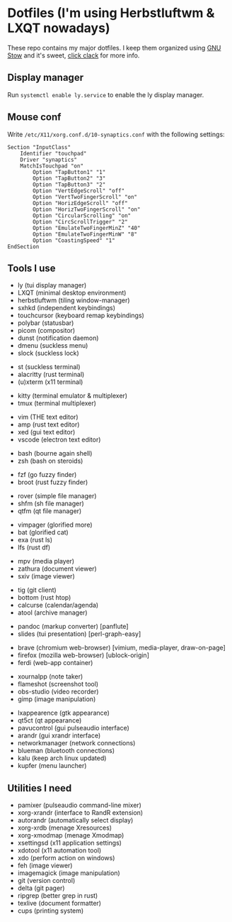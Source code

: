 # Dotfiles (I'm using Herbstluftwm & LXQT nowadays)

These repo contains my major dotfiles. I keep them organized using [GNU Stow](https://www.gnu.org/software/stow/) and it's sweet, [click clack](https://matteogiorgi.github.io/config.html) for more info.



## Display manager

Run `systemctl enable ly.service` to enable the ly display manager.




## Mouse conf

Write `/etc/X11/xorg.conf.d/10-synaptics.conf` with the following settings:

```
Section "InputClass"
    Identifier "touchpad"
    Driver "synaptics"
    MatchIsTouchpad "on"
        Option "TapButton1" "1"
        Option "TapButton2" "3"
        Option "TapButton3" "2"
        Option "VertEdgeScroll" "off"
        Option "VertTwoFingerScroll" "on"
        Option "HorizEdgeScroll" "off"
        Option "HorizTwoFingerScroll" "on"
        Option "CircularScrolling" "on"
        Option "CircScrollTrigger" "2"
        Option "EmulateTwoFingerMinZ" "40"
        Option "EmulateTwoFingerMinW" "8"
        Option "CoastingSpeed" "1"
EndSection
```




## Tools I use

- ly              (tui display manager)
- LXQT            (minimal desktop environment)
- herbstluftwm    (tiling window-manager)
- sxhkd           (independent keybindings)
- touchcursor     (keyboard remap keybindings)
- polybar         (statusbar)
- picom           (compositor)
- dunst           (notification daemon)
- dmenu           (suckless menu)
- slock           (suckless lock)

<!-- -->

- st              (suckless terminal)
- alacritty       (rust terminal)
- (u)xterm        (x11 terminal)

<!-- -->

- kitty           (terminal emulator & multiplexer)
- tmux            (terminal multiplexer)

<!-- -->

- vim             (THE text editor)
- amp             (rust text editor)
- xed             (gui text editor)
- vscode          (electron text editor)

<!-- -->

- bash            (bourne again shell)
- zsh             (bash on steroids)

<!-- -->

- fzf             (go fuzzy finder)
- broot           (rust fuzzy finder)

<!-- -->

- rover           (simple file manager)
- shfm            (sh file manager)
- qtfm            (qt file manager)

<!-- -->

- vimpager        (glorified more)
- bat             (glorified cat)
- exa             (rust ls)
- lfs             (rust df)

<!-- -->

- mpv             (media player)
- zathura         (document viewer)
- sxiv            (image viewer)

<!-- -->

- tig             (git client)
- bottom          (rust htop)
- calcurse        (calendar/agenda)
- atool           (archive manager)

<!-- -->

- pandoc          (markup converter) [panflute]
- slides          (tui presentation) [perl-graph-easy]

<!-- -->

- brave           (chromium web-browser) [vimium, media-player, draw-on-page]
- firefox         (mozilla web-browser) [ublock-origin]
- ferdi           (web-app container)

<!-- -->

- xournalpp       (note taker)
- flameshot       (screenshot tool)
- obs-studio      (video recorder)
- gimp            (image manipulation)

<!-- -->

- lxappearence    (gtk appearance)
- qt5ct           (qt appearance)
- pavucontrol     (gui pulseaudio interface)
- arandr          (gui xrandr interface)
- networkmanager  (network connections)
- blueman         (bluetooth connections)
- kalu            (keep arch linux updated)
- kupfer          (menu launcher)


## Utilities I need

- pamixer         (pulseaudio command-line mixer)
- xorg-xrandr     (interface to RandR extension)
- autorandr       (automatically select display)
- xorg-xrdb       (menage Xresources)
- xorg-xmodmap    (menage Xmodmap)
- xsettingsd      (x11 application settings)
- xdotool         (x11 automation tool)
- xdo             (perform action on windows)
- feh             (image viewer)
- imagemagick     (image manipulation)
- git             (version control)
- delta           (git pager)
- ripgrep         (better grep in rust)
- texlive         (document formatter)
- cups            (printing system)
